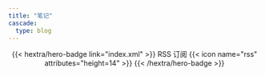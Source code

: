 ```yaml
---
title: "笔记"
cascade:
  type: blog
---
```


<div style="text-align: center; margin-top: 1em;">
{{< hextra/hero-badge link="index.xml" >}}
  <span>RSS 订阅</span>
  {{< icon name="rss" attributes="height=14" >}}
{{< /hextra/hero-badge >}}
</div>
